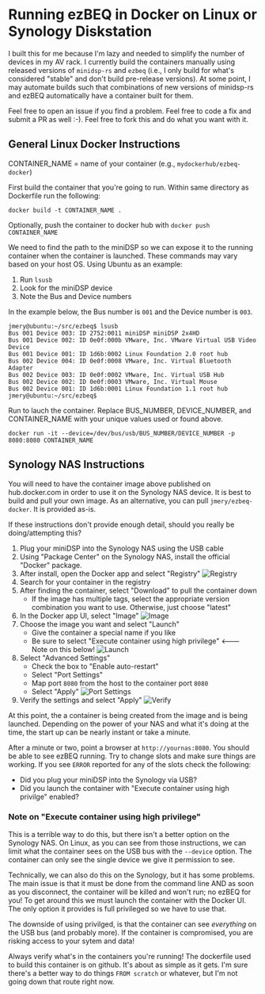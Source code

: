 # Running ezBEQ in Docker on Linux or Synology Diskstation

I built this for me because I'm lazy and needed to simplify the number of devices in my AV rack.  I currently build the containers manually using released versions of `minidsp-rs` and `ezbeq` (i.e., I only build for what's considered "stable" and don't build pre-release versions).  At some point, I may automate builds such that combinations of new versions of minidsp-rs and ezBEQ automatically have a container built for them.

Feel free to open an issue if you find a problem.  Feel free to code a fix and submit a PR as well :-).  Feel free to fork this and do what you want with it.

## General Linux Docker Instructions

CONTAINER_NAME = name of your container (e.g., `mydockerhub/ezbeq-docker`)

First build the container that you're going to run.  Within same directory as Dockerfile run the following:

```docker build -t CONTAINER_NAME .```

Optionally, push the container to docker hub with `docker push CONTAINER_NAME`

We need to find the path to the miniDSP so we can expose it to the running container when the container is launched.  These commands may vary based on your host OS.  Using Ubuntu as an example:

1. Run `lsusb`
2. Look for the miniDSP device
3. Note the Bus and Device numbers

In the example below, the Bus number is `001` and the Device number is `003`.

```
jmery@ubuntu:~/src/ezbeq$ lsusb
Bus 001 Device 003: ID 2752:0011 miniDSP miniDSP 2x4HD
Bus 001 Device 002: ID 0e0f:000b VMware, Inc. VMware Virtual USB Video Device
Bus 001 Device 001: ID 1d6b:0002 Linux Foundation 2.0 root hub
Bus 002 Device 004: ID 0e0f:0008 VMware, Inc. Virtual Bluetooth Adapter
Bus 002 Device 003: ID 0e0f:0002 VMware, Inc. Virtual USB Hub
Bus 002 Device 002: ID 0e0f:0003 VMware, Inc. Virtual Mouse
Bus 002 Device 001: ID 1d6b:0001 Linux Foundation 1.1 root hub
jmery@ubuntu:~/src/ezbeq$ 
```

Run to lauch the container.  Replace BUS_NUMBER, DEVICE_NUMBER, and CONTAINER_NAME with your unique values used or found above.

```docker run -it --device=/dev/bus/usb/BUS_NUMBER/DEVICE_NUMBER -p 8080:8080 CONTAINER_NAME```

## Synology NAS Instructions
 
You will need to have the container image above published on hub.docker.com in order to use it on the Synology NAS device.  It is best to build and pull your own image.  As an alternative, you can pull `jmery/ezbeq-docker`.  It is provided as-is.

If these instructions don't provide enough detail, should you really be doing/attempting this?

1. Plug your miniDSP into the Synology NAS using the USB cable
1. Using "Package Center" on the Synology NAS, install the official "Docker" package.
2. After install, open the Docker app and select "Registry"
   ![Registry](./images/registry.jpg "Registry")
3. Search for your container in the registry 
4. After finding the container, select "Download" to pull the container down
    * If the image has multiple tags, select the appropriate version combination you want to use.  Otherwise, just choose "latest"
5. In the Docker app UI, select "Image"
   ![Image](./images/image.jpg "Image")
6. Choose the image you want and select "Launch"
    * Give the container a special name if you like
    * Be sure to select "Execute container using high privilege" <--- Note on this below!
    ![Launch](./images/launch.jpg "Launch")
7. Select "Advanced Settings"
    * Check the box to "Enable auto-restart"
    * Select "Port Settings"
    * Map port `8080` from the host to the container port `8080`
    * Select "Apply"
    ![Port Settings](./images/port-settings.jpg "Port Settings")
8. Verify the settings and select "Apply"
   ![Verify](./images/verify.jpg "Verify")

At this point, the a container is being created from the image and is being launched.  Depending on the power of your NAS and what it's doing at the time, the start up can be nearly instant or take a minute.

After a minute or two, point a browser at `http://yournas:8080`.   You should be able to see ezBEQ running.  Try to change slots and make sure things are working.  If you see `ERROR` reported for any of the slots check the following:

* Did you plug your miniDSP into the Synology via USB?
* Did you launch the container with "Execute container using high privilge" enabled?

### Note on "Execute container using high privilege"

This is a terrible way to do this, but there isn't a better option on the Synology NAS.  On Linux, as you can see from those instructions, we can limit what the container sees on the USB bus with the `--device` option.  The container can only see the single device we give it permission to see.

Technically, we can also do this on the Synology, but it has some problems.  The main issue is that it must be done from the command line AND as soon as you disconnect, the container will be killed and won't run; no ezBEQ for you!  To get around this we must launch the container with the Docker UI.  The only option it provides is full privileged so we have to use that.

The downside of using privilged, is that the container can see *everything* on the USB bus (and probably more).  If the container is compromised, you are risking access to your sytem and data!

Always verify what's in the containers you're running!  The dockerfile used to build this container is on github.  It's about as simple as it gets.  I'm sure there's a better way to do things `FROM scratch` or whatever, but I'm not going down that route right now.
